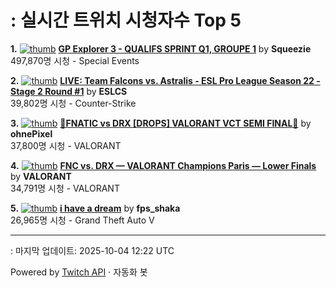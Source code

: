 # : 실시간 트위치 시청자수 Top 5

**1.** [![thumb](https://static-cdn.jtvnw.net/previews-ttv/live_user_squeezie-320x180.jpg)](https://twitch.tv/Squeezie)
**[GP Explorer 3 - QUALIFS SPRINT Q1, GROUPE 1](https://twitch.tv/Squeezie)** by **Squeezie**<br>497,870명 시청  - Special Events

**2.** [![thumb](https://static-cdn.jtvnw.net/previews-ttv/live_user_eslcs-320x180.jpg)](https://twitch.tv/ESLCS)
**[LIVE: Team Falcons vs. Astralis - ESL Pro League Season 22 - Stage 2 Round #1](https://twitch.tv/ESLCS)** by **ESLCS**<br>39,802명 시청  - Counter-Strike

**3.** [![thumb](https://static-cdn.jtvnw.net/previews-ttv/live_user_ohnepixel-320x180.jpg)](https://twitch.tv/ohnePixel)
**[🔴FNATIC vs DRX [DROPS] VALORANT VCT SEMI FINAL🔴](https://twitch.tv/ohnePixel)** by **ohnePixel**<br>37,800명 시청  - VALORANT

**4.** [![thumb](https://static-cdn.jtvnw.net/previews-ttv/live_user_valorant-320x180.jpg)](https://twitch.tv/VALORANT)
**[FNC vs. DRX — VALORANT Champions Paris — Lower Finals](https://twitch.tv/VALORANT)** by **VALORANT**<br>34,791명 시청  - VALORANT

**5.** [![thumb](https://static-cdn.jtvnw.net/previews-ttv/live_user_fps_shaka-320x180.jpg)](https://twitch.tv/fps_shaka)
**[i have a dream](https://twitch.tv/fps_shaka)** by **fps_shaka**<br>26,965명 시청  - Grand Theft Auto V


---
: 마지막 업데이트: 2025-10-04 12:22 UTC

Powered by [Twitch API](https://dev.twitch.tv/docs/api/reference) · 자동화 봇